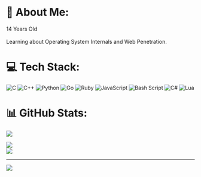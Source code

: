 # 👋 About Me:
14 Years Old<br><br>Learning about Operating System Internals and Web Penetration.


# 💻 Tech Stack:
![C](https://img.shields.io/badge/c-%2300599C.svg?style=for-the-badge&logo=c&logoColor=white) ![C++](https://img.shields.io/badge/c++-%2300599C.svg?style=for-the-badge&logo=c%2B%2B&logoColor=white) ![Python](https://img.shields.io/badge/python-3670A0?style=for-the-badge&logo=python&logoColor=ffdd54) ![Go](https://img.shields.io/badge/go-%2300ADD8.svg?style=for-the-badge&logo=go&logoColor=white) ![Ruby](https://img.shields.io/badge/ruby-%23CC342D.svg?style=for-the-badge&logo=ruby&logoColor=white) ![JavaScript](https://img.shields.io/badge/javascript-%23323330.svg?style=for-the-badge&logo=javascript&logoColor=%23F7DF1E) ![Bash Script](https://img.shields.io/badge/bash_script-%23121011.svg?style=for-the-badge&logo=gnu-bash&logoColor=white) ![C#](https://img.shields.io/badge/c%23-%23239120.svg?style=for-the-badge&logo=csharp&logoColor=white) ![Lua](https://img.shields.io/badge/lua-%232C2D72.svg?style=for-the-badge&logo=lua&logoColor=white)
# 📊 GitHub Stats:
![](https://github-readme-stats.vercel.app/api/top-langs/?username=janedoe&layout=compact&langs_count=5&theme=dark)

![](https://github-readme-stats.vercel.app/api?username=ISellStuff&theme=dark&hide_border=false&include_all_commits=false&count_private=false)<br/>
![](https://nirzak-streak-stats.vercel.app/?user=ISellStuff&theme=dark&hide_border=false)<br/>

---
[![](https://visitcount.itsvg.in/api?id=ISellStuff&icon=0&color=0)](https://visitcount.itsvg.in)

<!-- Proudly created with GPRM ( https://gprm.itsvg.in ) -->
